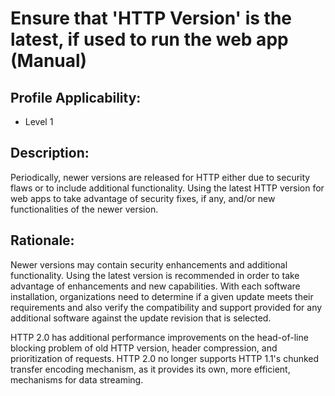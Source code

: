 # Ensure that 'HTTP Version' is the latest, if used to run the web app (Manual)

## Profile Applicability:

- Level 1

## Description:

Periodically, newer versions are released for HTTP either due to security flaws or to include additional functionality. Using the latest HTTP version for web apps to take advantage of security fixes, if any, and/or new functionalities of the newer version.

## Rationale:

Newer versions may contain security enhancements and additional functionality. Using the latest version is recommended in order to take advantage of enhancements and new capabilities. With each software installation, organizations need to determine if a given update meets their requirements and also verify the compatibility and support provided for any additional software against the update revision that is selected.  

HTTP 2.0 has additional performance improvements on the head-of-line blocking problem of old HTTP version, header compression, and prioritization of requests. HTTP 2.0 no longer supports HTTP 1.1's chunked transfer encoding mechanism, as it provides its own, more efficient, mechanisms for data streaming.